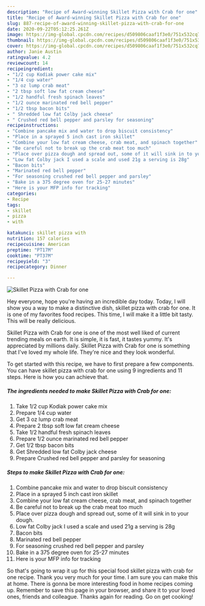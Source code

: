 ```yaml
---
description: "Recipe of Award-winning Skillet Pizza with Crab for one"
title: "Recipe of Award-winning Skillet Pizza with Crab for one"
slug: 887-recipe-of-award-winning-skillet-pizza-with-crab-for-one
date: 2020-09-22T05:12:25.261Z
image: https://img-global.cpcdn.com/recipes/d509806caaf1f3e0/751x532cq70/skillet-pizza-with-crab-for-one-recipe-main-photo.jpg
thumbnail: https://img-global.cpcdn.com/recipes/d509806caaf1f3e0/751x532cq70/skillet-pizza-with-crab-for-one-recipe-main-photo.jpg
cover: https://img-global.cpcdn.com/recipes/d509806caaf1f3e0/751x532cq70/skillet-pizza-with-crab-for-one-recipe-main-photo.jpg
author: Janie Austin
ratingvalue: 4.2
reviewcount: 14
recipeingredient:
- "1/2 cup Kodiak power cake mix"
- "1/4 cup water"
- "3 oz lump crab meat"
- "2 tbsp soft low fat cream cheese"
- "1/2 handful fresh spinach leaves"
- "1/2 ounce marinated red bell pepper"
- "1/2 tbsp bacon bits"
- " Shredded low fat Colby jack cheese"
- " Crushed red bell pepper and parsley for seasoning"
recipeinstructions:
- "Combine pancake mix and water to drop biscuit consistency"
- "Place in a sprayed 5 inch cast iron skillet"
- "Combine your low fat cream cheese, crab meat, and spinach together"
- "Be careful not to break up the crab meat too much"
- "Place over pizza dough and spread out, some of it will sink in to your dough."
- "Low fat Colby jack I used a scale and used 21g a serving is 28g"
- "Bacon bits"
- "Marinated red bell pepper"
- "For seasoning crushed red bell pepper and parsley"
- "Bake in a 375 degree oven for 25-27 minutes"
- "Here is your MFP info for tracking"
categories:
- Recipe
tags:
- skillet
- pizza
- with

katakunci: skillet pizza with 
nutrition: 157 calories
recipecuisine: American
preptime: "PT17M"
cooktime: "PT37M"
recipeyield: "3"
recipecategory: Dinner

---
```



![Skillet Pizza with Crab for one](https://img-global.cpcdn.com/recipes/d509806caaf1f3e0/751x532cq70/skillet-pizza-with-crab-for-one-recipe-main-photo.jpg)

Hey everyone, hope you're having an incredible day today. Today, I will show you a way to make a distinctive dish, skillet pizza with crab for one. It is one of my favorites food recipes. This time, I will make it a little bit tasty. This will be really delicious.



Skillet Pizza with Crab for one is one of the most well liked of current trending meals on earth. It is simple, it is fast, it tastes yummy. It's appreciated by millions daily. Skillet Pizza with Crab for one is something that I've loved my whole life. They're nice and they look wonderful.


To get started with this recipe, we have to first prepare a few components. You can have skillet pizza with crab for one using 9 ingredients and 11 steps. Here is how you can achieve that.

<!--inarticleads1-->

##### The ingredients needed to make Skillet Pizza with Crab for one:

1. Take 1/2 cup Kodiak power cake mix
1. Prepare 1/4 cup water
1. Get 3 oz lump crab meat
1. Prepare 2 tbsp soft low fat cream cheese
1. Take 1/2 handful fresh spinach leaves
1. Prepare 1/2 ounce marinated red bell pepper
1. Get 1/2 tbsp bacon bits
1. Get  Shredded low fat Colby jack cheese
1. Prepare  Crushed red bell pepper and parsley for seasoning




<!--inarticleads2-->

##### Steps to make Skillet Pizza with Crab for one:

1. Combine pancake mix and water to drop biscuit consistency
1. Place in a sprayed 5 inch cast iron skillet
1. Combine your low fat cream cheese, crab meat, and spinach together
1. Be careful not to break up the crab meat too much
1. Place over pizza dough and spread out, some of it will sink in to your dough.
1. Low fat Colby jack I used a scale and used 21g a serving is 28g
1. Bacon bits
1. Marinated red bell pepper
1. For seasoning crushed red bell pepper and parsley
1. Bake in a 375 degree oven for 25-27 minutes
1. Here is your MFP info for tracking




So that's going to wrap it up for this special food skillet pizza with crab for one recipe. Thank you very much for your time. I am sure you can make this at home. There is gonna be more interesting food in home recipes coming up. Remember to save this page in your browser, and share it to your loved ones, friends and colleague. Thanks again for reading. Go on get cooking!
